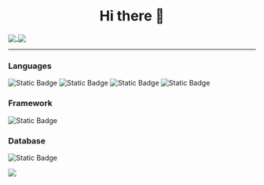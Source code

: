 <h1  align="center">Hi there 👋</h1>

<a href="https://github.com/hanieh-bakhshi">
  <img align="center" src="https://github-readme-stats.vercel.app/api?username=hanieh-bakhshi&show_icons=true&count_private=true&include_all_commits=true&theme=tokyonight" />
</a>
<a href="https://github.com/hanieh-bakhshi">
  <img align="center" src="https://github-readme-stats.vercel.app/api/top-langs/?username=hanieh-bakhshi&layout=compact&langs_count=100&theme=tokyonight"/>
</a>

<hr>

 ### Languages
 ![Static Badge](https://img.shields.io/badge/PHP-%900074.svg?:badgeContent?style=for-the-badge&logo=PHP&logoColor=white&color=purple)
 ![Static Badge](https://img.shields.io/badge/JavaScript-%900074.svg?:badgeContent?style=for-the-badge&logo=JavaScript&logoColor=white&color=yellow)
 ![Static Badge](https://img.shields.io/badge/HTML5-%900074.svg?:badgeContent?style=for-the-badge&logo=HTML5&logoColor=white&color=red)
 ![Static Badge](https://img.shields.io/badge/CSS3-%900074.svg?:badgeContent?style=for-the-badge&logo=CSS3&logoColor=white&color=blue)
 
 ### Framework
 ![Static Badge](https://img.shields.io/badge/Bootstrap-%900074.svg?:badgeContent?style=for-the-badge&logo=Bootstrap&logoColor=white&color=purple)
 
 ### Database
![Static Badge](https://img.shields.io/badge/MySQL-%900074.svg?:badgeContent?style=for-the-badge&logo=MySQL&logoColor=white&color=orange)




![](https://github-readme-streak-stats.herokuapp.com/?user=hanieh-bakhshi&theme=tokyonight&hide_border=false)


<!--
**hanieh-bakhshi/hanieh-bakhshi** is a ✨ _special_ ✨ repository because its `README.md` (this file) appears on your GitHub profile.

Here are some ideas to get you started:

- 🔭 I’m currently working on ...
- 🌱 I’m currently learning ...
- 👯 I’m looking to collaborate on ...
- 🤔 I’m looking for help with ...
- 💬 Ask me about ...
- 📫 How to reach me: ...
- 😄 Pronouns: ...
- ⚡ Fun fact: ...
-->
